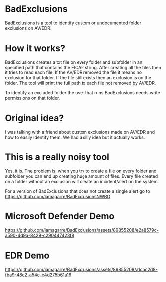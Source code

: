 # BadExclusions
BadExclusions is a tool to identify custom or undocumented folder exclusions on AV/EDR.

# How it works?
BadExclusions creates a txt file on every folder and subfolder in an specified path that contains the EICAR string. After creating all the files then it tries to read each file. If the AV/EDR removed the file it means no exclusion for that folder. If the file still exists then an exclusion is on the folder. The tool will print the full path to each file not removed by AV/EDR.

To identify an excluded folder the user that runs BadExclusions needs write permissions on that folder.

# Original idea?
I was talking with a friend about custom exclusions made on AV/EDR and how to easily identify them. We had a silly idea but it actually works.

# This is a really noisy tool
Yes, it is. The problem is, when you try to create a file on every folder and subfolder you can end up creating huge amount of files. Every file created on a folder without an exclusion will create an incident/alert on the system.

For a version of BadExclusions that does not create a single alert go to https://github.com/iamagarre/BadExclusionsNWBO

# Microsoft Defender Demo
https://github.com/iamagarre/BadExclusions/assets/89855208/e2a8579c-a590-4d9a-8429-c290447423f8

# EDR Demo
https://github.com/iamagarre/BadExclusions/assets/89855208/a1cac2d8-fba9-48c2-a54c-e4d275b61a16
